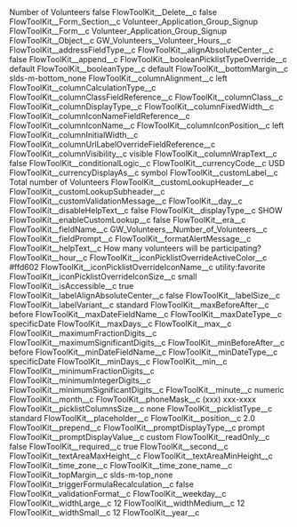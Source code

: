 <?xml version="1.0" encoding="UTF-8"?>
<CustomMetadata xmlns="http://soap.sforce.com/2006/04/metadata" xmlns:xsi="http://www.w3.org/2001/XMLSchema-instance" xmlns:xsd="http://www.w3.org/2001/XMLSchema">
    <label>Number of Volunteers</label>
    <protected>false</protected>
    <values>
        <field>FlowToolKit__Delete__c</field>
        <value xsi:type="xsd:boolean">false</value>
    </values>
    <values>
        <field>FlowToolKit__Form_Section__c</field>
        <value xsi:type="xsd:string">Volunteer_Application_Group_Signup</value>
    </values>
    <values>
        <field>FlowToolKit__Form__c</field>
        <value xsi:type="xsd:string">Volunteer_Application_Group_Signup</value>
    </values>
    <values>
        <field>FlowToolKit__Object__c</field>
        <value xsi:type="xsd:string">GW_Volunteers__Volunteer_Hours__c</value>
    </values>
    <values>
        <field>FlowToolKit__addressFieldType__c</field>
        <value xsi:nil="true"/>
    </values>
    <values>
        <field>FlowToolKit__alignAbsoluteCenter__c</field>
        <value xsi:type="xsd:boolean">false</value>
    </values>
    <values>
        <field>FlowToolKit__append__c</field>
        <value xsi:nil="true"/>
    </values>
    <values>
        <field>FlowToolKit__booleanPicklistTypeOverride__c</field>
        <value xsi:type="xsd:string">default</value>
    </values>
    <values>
        <field>FlowToolKit__booleanType__c</field>
        <value xsi:type="xsd:string">default</value>
    </values>
    <values>
        <field>FlowToolKit__bottomMargin__c</field>
        <value xsi:type="xsd:string">slds-m-bottom_none</value>
    </values>
    <values>
        <field>FlowToolKit__columnAlignment__c</field>
        <value xsi:type="xsd:string">left</value>
    </values>
    <values>
        <field>FlowToolKit__columnCalculationType__c</field>
        <value xsi:nil="true"/>
    </values>
    <values>
        <field>FlowToolKit__columnClassFieldReference__c</field>
        <value xsi:nil="true"/>
    </values>
    <values>
        <field>FlowToolKit__columnClass__c</field>
        <value xsi:nil="true"/>
    </values>
    <values>
        <field>FlowToolKit__columnDisplayType__c</field>
        <value xsi:nil="true"/>
    </values>
    <values>
        <field>FlowToolKit__columnFixedWidth__c</field>
        <value xsi:nil="true"/>
    </values>
    <values>
        <field>FlowToolKit__columnIconNameFieldReference__c</field>
        <value xsi:nil="true"/>
    </values>
    <values>
        <field>FlowToolKit__columnIconName__c</field>
        <value xsi:nil="true"/>
    </values>
    <values>
        <field>FlowToolKit__columnIconPosition__c</field>
        <value xsi:type="xsd:string">left</value>
    </values>
    <values>
        <field>FlowToolKit__columnInitialWidth__c</field>
        <value xsi:nil="true"/>
    </values>
    <values>
        <field>FlowToolKit__columnUrlLabelOverrideFieldReference__c</field>
        <value xsi:nil="true"/>
    </values>
    <values>
        <field>FlowToolKit__columnVisibility__c</field>
        <value xsi:type="xsd:string">visible</value>
    </values>
    <values>
        <field>FlowToolKit__columnWrapText__c</field>
        <value xsi:type="xsd:boolean">false</value>
    </values>
    <values>
        <field>FlowToolKit__conditionalLogic__c</field>
        <value xsi:nil="true"/>
    </values>
    <values>
        <field>FlowToolKit__currencyCode__c</field>
        <value xsi:type="xsd:string">USD</value>
    </values>
    <values>
        <field>FlowToolKit__currencyDisplayAs__c</field>
        <value xsi:type="xsd:string">symbol</value>
    </values>
    <values>
        <field>FlowToolKit__customLabel__c</field>
        <value xsi:type="xsd:string">Total number of Volunteers</value>
    </values>
    <values>
        <field>FlowToolKit__customLookupHeader__c</field>
        <value xsi:nil="true"/>
    </values>
    <values>
        <field>FlowToolKit__customLookupSubheader__c</field>
        <value xsi:nil="true"/>
    </values>
    <values>
        <field>FlowToolKit__customValidationMessage__c</field>
        <value xsi:nil="true"/>
    </values>
    <values>
        <field>FlowToolKit__day__c</field>
        <value xsi:nil="true"/>
    </values>
    <values>
        <field>FlowToolKit__disableHelpText__c</field>
        <value xsi:type="xsd:boolean">false</value>
    </values>
    <values>
        <field>FlowToolKit__displayType__c</field>
        <value xsi:type="xsd:string">SHOW</value>
    </values>
    <values>
        <field>FlowToolKit__enableCustomLookup__c</field>
        <value xsi:type="xsd:boolean">false</value>
    </values>
    <values>
        <field>FlowToolKit__era__c</field>
        <value xsi:nil="true"/>
    </values>
    <values>
        <field>FlowToolKit__fieldName__c</field>
        <value xsi:type="xsd:string">GW_Volunteers__Number_of_Volunteers__c</value>
    </values>
    <values>
        <field>FlowToolKit__fieldPrompt__c</field>
        <value xsi:nil="true"/>
    </values>
    <values>
        <field>FlowToolKit__formatAlertMessage__c</field>
        <value xsi:nil="true"/>
    </values>
    <values>
        <field>FlowToolKit__helpText__c</field>
        <value xsi:type="xsd:string">How many volunteers will be participating?</value>
    </values>
    <values>
        <field>FlowToolKit__hour__c</field>
        <value xsi:nil="true"/>
    </values>
    <values>
        <field>FlowToolKit__iconPicklistOverrideActiveColor__c</field>
        <value xsi:type="xsd:string">#ffd602</value>
    </values>
    <values>
        <field>FlowToolKit__iconPicklistOverrideIconName__c</field>
        <value xsi:type="xsd:string">utility:favorite</value>
    </values>
    <values>
        <field>FlowToolKit__iconPicklistOverrideIconSize__c</field>
        <value xsi:type="xsd:string">small</value>
    </values>
    <values>
        <field>FlowToolKit__isAccessible__c</field>
        <value xsi:type="xsd:boolean">true</value>
    </values>
    <values>
        <field>FlowToolKit__labelAlignAbsoluteCenter__c</field>
        <value xsi:type="xsd:boolean">false</value>
    </values>
    <values>
        <field>FlowToolKit__labelSize__c</field>
        <value xsi:nil="true"/>
    </values>
    <values>
        <field>FlowToolKit__labelVariant__c</field>
        <value xsi:type="xsd:string">standard</value>
    </values>
    <values>
        <field>FlowToolKit__maxBeforeAfter__c</field>
        <value xsi:type="xsd:string">before</value>
    </values>
    <values>
        <field>FlowToolKit__maxDateFieldName__c</field>
        <value xsi:nil="true"/>
    </values>
    <values>
        <field>FlowToolKit__maxDateType__c</field>
        <value xsi:type="xsd:string">specificDate</value>
    </values>
    <values>
        <field>FlowToolKit__maxDays__c</field>
        <value xsi:nil="true"/>
    </values>
    <values>
        <field>FlowToolKit__max__c</field>
        <value xsi:nil="true"/>
    </values>
    <values>
        <field>FlowToolKit__maximumFractionDigits__c</field>
        <value xsi:nil="true"/>
    </values>
    <values>
        <field>FlowToolKit__maximumSignificantDigits__c</field>
        <value xsi:nil="true"/>
    </values>
    <values>
        <field>FlowToolKit__minBeforeAfter__c</field>
        <value xsi:type="xsd:string">before</value>
    </values>
    <values>
        <field>FlowToolKit__minDateFieldName__c</field>
        <value xsi:nil="true"/>
    </values>
    <values>
        <field>FlowToolKit__minDateType__c</field>
        <value xsi:type="xsd:string">specificDate</value>
    </values>
    <values>
        <field>FlowToolKit__minDays__c</field>
        <value xsi:nil="true"/>
    </values>
    <values>
        <field>FlowToolKit__min__c</field>
        <value xsi:nil="true"/>
    </values>
    <values>
        <field>FlowToolKit__minimumFractionDigits__c</field>
        <value xsi:nil="true"/>
    </values>
    <values>
        <field>FlowToolKit__minimumIntegerDigits__c</field>
        <value xsi:nil="true"/>
    </values>
    <values>
        <field>FlowToolKit__minimumSignificantDigits__c</field>
        <value xsi:nil="true"/>
    </values>
    <values>
        <field>FlowToolKit__minute__c</field>
        <value xsi:type="xsd:string">numeric</value>
    </values>
    <values>
        <field>FlowToolKit__month__c</field>
        <value xsi:nil="true"/>
    </values>
    <values>
        <field>FlowToolKit__phoneMask__c</field>
        <value xsi:type="xsd:string">(xxx) xxx-xxxx</value>
    </values>
    <values>
        <field>FlowToolKit__picklistColumnsSize__c</field>
        <value xsi:type="xsd:string">none</value>
    </values>
    <values>
        <field>FlowToolKit__picklistType__c</field>
        <value xsi:type="xsd:string">standard</value>
    </values>
    <values>
        <field>FlowToolKit__placeholder__c</field>
        <value xsi:nil="true"/>
    </values>
    <values>
        <field>FlowToolKit__position__c</field>
        <value xsi:type="xsd:double">2.0</value>
    </values>
    <values>
        <field>FlowToolKit__prepend__c</field>
        <value xsi:nil="true"/>
    </values>
    <values>
        <field>FlowToolKit__promptDisplayType__c</field>
        <value xsi:type="xsd:string">prompt</value>
    </values>
    <values>
        <field>FlowToolKit__promptDisplayValue__c</field>
        <value xsi:type="xsd:string">custom</value>
    </values>
    <values>
        <field>FlowToolKit__readOnly__c</field>
        <value xsi:type="xsd:boolean">false</value>
    </values>
    <values>
        <field>FlowToolKit__required__c</field>
        <value xsi:type="xsd:boolean">true</value>
    </values>
    <values>
        <field>FlowToolKit__second__c</field>
        <value xsi:nil="true"/>
    </values>
    <values>
        <field>FlowToolKit__textAreaMaxHeight__c</field>
        <value xsi:nil="true"/>
    </values>
    <values>
        <field>FlowToolKit__textAreaMinHeight__c</field>
        <value xsi:nil="true"/>
    </values>
    <values>
        <field>FlowToolKit__time_zone__c</field>
        <value xsi:nil="true"/>
    </values>
    <values>
        <field>FlowToolKit__time_zone_name__c</field>
        <value xsi:nil="true"/>
    </values>
    <values>
        <field>FlowToolKit__topMargin__c</field>
        <value xsi:type="xsd:string">slds-m-top_none</value>
    </values>
    <values>
        <field>FlowToolKit__triggerFormulaRecalculation__c</field>
        <value xsi:type="xsd:boolean">false</value>
    </values>
    <values>
        <field>FlowToolKit__validationFormat__c</field>
        <value xsi:nil="true"/>
    </values>
    <values>
        <field>FlowToolKit__weekday__c</field>
        <value xsi:nil="true"/>
    </values>
    <values>
        <field>FlowToolKit__widthLarge__c</field>
        <value xsi:type="xsd:string">12</value>
    </values>
    <values>
        <field>FlowToolKit__widthMedium__c</field>
        <value xsi:type="xsd:string">12</value>
    </values>
    <values>
        <field>FlowToolKit__widthSmall__c</field>
        <value xsi:type="xsd:string">12</value>
    </values>
    <values>
        <field>FlowToolKit__year__c</field>
        <value xsi:nil="true"/>
    </values>
</CustomMetadata>
